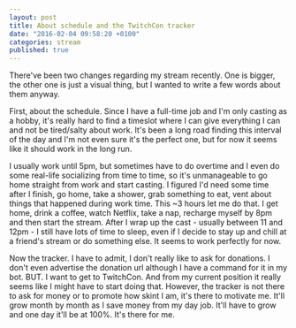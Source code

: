 ```yaml
---
layout: post
title: About schedule and the TwitchCon tracker
date: "2016-02-04 09:58:20 +0100"
categories: stream
published: true
---
```


There've been two changes regarding my stream recently. One is bigger, the other one is just a visual thing, but I wanted to write a few words about them anyway.

First, about the schedule. Since I have a full-time job and I'm only casting as a hobby, it's really hard to find a timeslot where I can give everything I can and not be tired/salty about work. It's been a long road finding this interval of the day and I'm not even sure it's the perfect one, but for now it seems like it should work in the long run.

I usually work until 5pm, but sometimes have to do overtime and I even do some real-life socializing from time to time, so it's unmanageable to go home straight from work and start casting. I figured I'd need some time after I finish, go home, take a shower, grab something to eat, vent about things that happened during work time. This ~3 hours let me do that. I get home, drink a coffee, watch Netflix, take a nap, recharge myself by 8pm and then start the stream. After I wrap up the cast - usually between 11 and 12pm - I still have lots of time to sleep, even if I decide to stay up and chill at a friend's stream or do something else. It seems to work perfectly for now.

Now the tracker. I have to admit, I don't really like to ask for donations. I don't even advertise the donation url although I have a command for it in my bot. BUT. I want to get to TwitchCon. And from my current position it really seems like I might have to start doing that. However, the tracker is not there to ask for money or to promote how skint I am, it's there to motivate me. It'll grow month by month as I save money from my day job. It'll have to grow and one day it'll be at 100%. It's there for me.

